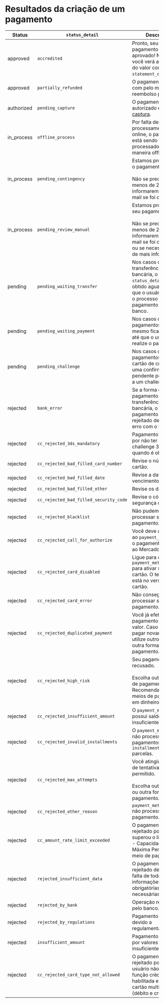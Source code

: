#  Resultados da criação de um pagamento

| Status | `status_detail` | Descrição |
| --- | --- | --- |
| approved | `accredited` | Pronto, seu pagamento foi aprovado! No resumo, você verá a cobrança do valor como `statement_descriptor`. |
| approved | `partially_refunded` | O pagamento foi feito com pelo menos um reembolso parcial. |
| authorized | `pending_capture` | O pagamento foi autorizado e aguarda [captura](/developers/pt/docs/order/payment-management/capture-authorized-payment). |
| in_process | `offline_process` | Por falta de processamento online, o pagamento está sendo processado de maneira offline. |
| in_process | `pending_contingency` | Estamos processando o pagamento.<br/><br/>Não se preocupe, em menos de 2 dias úteis informaremos por e-mail se foi creditado. |
| in_process | `pending_review_manual` | Estamos processando seu pagamento.<br/><br/>Não se preocupe, em menos de 2 dias úteis informaremos por e-mail se foi creditado ou se necessitamos de mais informação. |
| pending | `pending_waiting_transfer` |Nos casos de transferência bancária, o `status_detail` é obtido aguardando que o usuário finalize o processo de pagamento no seu banco. |
| pending | `pending_waiting_payment` | Nos casos de pagamentos offline, o mesmo fica pendente até que o usuário realize o pagamento. |
| pending | `pending_challenge` | Nos casos de pagamentos com cartão de crédito, há uma confirmação pendente por devido a um challenge. |
| rejected | `bank_error` | Se a forma de pagamento for transferência bancária, o pagamento foi rejeitado devido a um erro com o banco. |
| rejected | `cc_rejected_3ds_mandatory` | Pagamento rejeitado por não ter o challenge 3DS quando é obrigatório. |
| rejected | `cc_rejected_bad_filled_card_number` | Revise o número do cartão. |
| rejected | `cc_rejected_bad_filled_date` | Revise a data de vencimento. |
| rejected | `cc_rejected_bad_filled_other` | Revise os dados. |
| rejected | `cc_rejected_bad_filled_security_code` | Revise o código de segurança do cartão. |
| rejected | `cc_rejected_blacklist` | Não pudemos processar seu pagamento. |
| rejected | `cc_rejected_call_for_authorize` | Você deve autorizar ao `payment_method_id` o pagamento do valor ao Mercado Pago. |
| rejected | `cc_rejected_card_disabled` | Ligue para o `payment_method_id` para ativar seu cartão. O telefone está no verso do seu cartão. |
| rejected | `cc_rejected_card_error` | Não conseguimos processar seu pagamento. |
| rejected | `cc_rejected_duplicated_payment` | Você já efetuou um pagamento com esse valor. Caso precise pagar novamente, utilize outro cartão ou outra forma de pagamento. |
| rejected | `cc_rejected_high_risk` | Seu pagamento foi recusado.<br/><br/>Escolha outra forma de pagamento. Recomendamos meios de pagamento em dinheiro. |
| rejected | `cc_rejected_insufficient_amount` | O `payment_method_id` possui saldo insuficiente. |
| rejected | `cc_rejected_invalid_installments` | O `payment_method_id` não processa pagamentos em `installments` parcelas. |
| rejected | `cc_rejected_max_attempts` | Você atingiu o limite de tentativas permitido.<br/><br/>Escolha outro cartão ou outra forma de pagamento. |
| rejected | `cc_rejected_other_reason` | `payment_method_id` não processa o pagamento. |
| rejected | `cc_amount_rate_limit_exceeded` | O pagamento foi rejeitado porque superou o limite (CAP - Capacidade Máxima Permitida) do meio de pagamento. |
| rejected | `rejected_insufficient_data` | O pagamento foi rejeitado devido à falta de todas as informações obrigatórias necessárias no envio. | 
| rejected | `rejected_by_bank` | Operação recusada pelo banco. |
| rejected | `rejected_by_regulations` | Pagamento recusado devido a regulamentações. |
| rejected | `insufficient_amount` | Pagamento rejeitado por valores insuficientes. | ----[mlb]----
| rejected |  `cc_rejected_card_type_not_allowed` | O pagamento foi rejeitado porque o usuário não tem a função crédito habilitada em seu cartão multiplo (débito e crédito). | ------------
